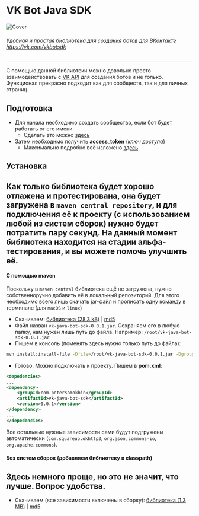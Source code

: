 # VK Bot Java SDK
![Cover](https://pp.userapi.com/c836320/v836320461/57102/BfDwGi-p1qI.jpg)
###### Удобная и простая библиотека для создания ботов для ВКонтакте https://vk.com/vkbotsdk

---

С помощью данной библиотеки можно довольно просто взаимодействовать с [VK API](https://vk.com/dev/manuals) для создания ботов и не только. 
Функционал прекрасно подходит как для сообществ, так и для личных страниц.

## Подготовка
* Для начала необходимо создать сообщество, если бот будет работать от его имени
  * Сделать это можно [здесь](https://vk.com/groups)
* Затем необходимо получить **access_token** (_ключ доступа_)
  * Максимально подробно всё изложено [здесь](https://vk.com/dev/access_token)

## Установка
Как только библиотека будет хорошо отлажена и протестирована, она будет загружена в `maven central repository`, и для подключения её к проекту (с использованием любой из систем сборок) нужно будет потратить пару секунд. На данный момент библиотека находится на стадии альфа-тестирования, и вы можете помочь улучшить её.
---
#### С помощью **maven**
Поскольку в `maven central` библиотека ещё не загружена, нужно собственноручно добавить её в локальный репозиторий. Для этого необходимо всего лишь скачать jar-файл и прописать одну команду в терминале (для `macOS` и `linux`)
* Скачиваем: [библиотека (28.3 kB)](https://www.petersamokhin.com/files/vk-java-bot-sdk-0.0.1.jar) | [md5](https://www.petersamokhin.com/files/vk-java-bot-sdk-0.0.1.jar.md5)
* Файл назван `vk-java-bot-sdk-0.0.1.jar`. Сохраняем его в любую папку, нам нужен лишь путь до файла. Например: `/root/vk-java-bot-sdk-0.0.1.jar`
* Пишем в консоль (поменять здесь нужно только путь до файла): 
```bash
mvn install:install-file -Dfile=/root/vk-java-bot-sdk-0.0.1.jar -DgroupId=com.petersamokhin -DartifactId=vk-java-bot-sdk -Dversion=0.0.1 -Dpackaging=jar
```
* Готово. Можно подключать к проекту. Пишем в **pom.xml**:
```xml
<depedencies>
...
<dependency>
    <groupId>com.petersamokhin</groupId>
    <artifactId>vk-java-bot-sdk</artifactId>
    <version>0.0.1</version>
</dependency>
...
</depedencies>
```
Все остальные нужные зависимости сами будут подгружены автоматически (`com.squareup.okhttp3`, `org.json`, `commons-io`, `org.apache.commons`).

#### Без систем сборок (добавляем библиотеку в classpath)
Здесь немного проще, но это не значит, что лучше. Вопрос удобства.
---
* Скачиваем (все зависимости включены в сборку): [библиотека (1.3 MB)](https://petersamokhin.com/files/vk-java-bot-sdk-0.0.1-jar-with-dependencies.jar) | [md5](https://petersamokhin.com/files/vk-java-bot-sdk-0.0.1-jar-with-dependencies.jar.md5)

